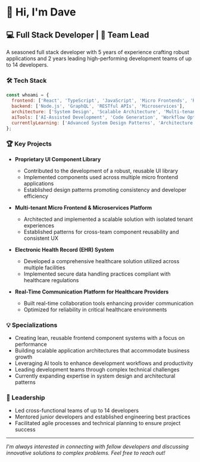 # 👋 Hi, I'm Dave

## 💻 Full Stack Developer | 👥 Team Lead

A seasoned full stack developer with 5 years of experience crafting robust applications and 2 years leading high-performing development teams of up to 14 developers.

### 🛠️ Tech Stack

```javascript
const whoami = {
  frontend: ['React', 'TypeScript', 'JavaScript', 'Micro Frontends', 'Reusable Component Systems'],
  backend: ['Node.js', 'GraphQL', 'RESTful APIs', 'Microservices'],
  architecture: ['System Design', 'Scalable Architecture', 'Multi-tenant Solutions'],
  aiTools: ['AI-Assisted Development', 'Code Generation', 'Workflow Optimization'],
  currentlyLearning: ['Advanced System Design Patterns', 'Architecture at Scale']
};
```

### 🏆 Key Projects

- **Proprietary UI Component Library**
  - Contributed to the development of a robust, reusable UI library 
  - Implemented components used across multiple micro frontend applications
  - Established design patterns promoting consistency and developer efficiency

- **Multi-tenant Micro Frontend & Microservices Platform**
  - Architected and implemented a scalable solution with isolated tenant experiences
  - Established patterns for cross-team component reusability and consistent UX

- **Electronic Health Record (EHR) System**
  - Developed a comprehensive healthcare solution utilized across multiple facilities
  - Implemented secure data handling practices compliant with healthcare regulations

- **Real-Time Communication Platform for Healthcare Providers**
  - Built real-time collaboration tools enhancing provider communication
  - Optimized for reliability in critical healthcare environments

### 💡 Specializations

- Creating lean, reusable frontend component systems with a focus on performance
- Building scalable application architectures that accommodate business growth
- Leveraging AI tools to enhance development workflows and productivity
- Leading development teams through complex technical challenges
- Currently expanding expertise in system design and architectural patterns

### 🚀 Leadership

- Led cross-functional teams of up to 14 developers
- Mentored junior developers and established engineering best practices
- Facilitated agile processes and technical planning to ensure project success

---

*I'm always interested in connecting with fellow developers and discussing innovative solutions to complex problems. Feel free to reach out!*
